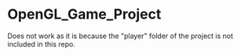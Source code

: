 # OpenGL_Game_Project

Does not work as it is because the "player" folder of the project is not included in this repo. 
